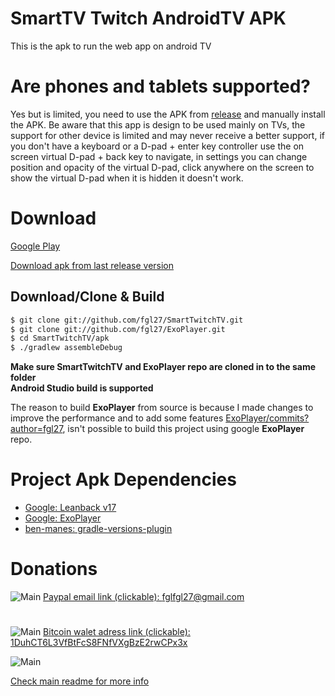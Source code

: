 SmartTV Twitch AndroidTV APK
==============

This is the apk to run the web app on android TV

Are phones and tablets supported?
==============

Yes but is limited, you need to use the APK from [release](https://github.com/fgl27/SmartTwitchTV/releases) and manually install the APK. Be aware that this app is design to be used mainly on TVs, the support for other device is limited and may never receive a better support, if you don't have a keyboard or a D-pad + enter key controller use the on screen virtual D-pad + back key to navigate, in settings you can change position and opacity of the virtual D-pad, click anywhere on the screen to show the virtual D-pad when it is hidden it doesn't work.

Download
==============

[Google Play](https://play.google.com/store/apps/details?id=com.fgl27.twitch)

[Download apk from last release version](https://github.com/fgl27/SmartTwitchTV/releases)

## Download/Clone & Build

``` bash
$ git clone git://github.com/fgl27/SmartTwitchTV.git
$ git clone git://github.com/fgl27/ExoPlayer.git
$ cd SmartTwitchTV/apk
$ ./gradlew assembleDebug
```

**Make sure SmartTwitchTV and ExoPlayer repo are cloned in to the same folder**<br>
**Android Studio build is supported**<br>

The reason to build **ExoPlayer** from source is because I made changes to improve the performance and to add some features [ExoPlayer/commits?author=fgl27](https://github.com/fgl27/ExoPlayer/commits?author=fgl27), isn't possible to build this project using google **ExoPlayer** repo.

Project Apk Dependencies
==============
* [Google: Leanback v17](https://developer.android.com/reference/android/support/v17/leanback/package-summary)
* [Google: ExoPlayer](https://github.com/google/ExoPlayer)
* [ben-manes: gradle-versions-plugin](https://github.com/ben-manes/gradle-versions-plugin)

Donations
==============

![Main](https://fgl27.github.io/SmartTwitchTV/screenshot/paypal.png) [Paypal email link (clickable): fglfgl27@gmail.com](https://www.paypal.com/cgi-bin/webscr?cmd=_donations&business=fglfgl27@gmail.com&lc=US&no_note=0&item_name=Donate+to+tanks+for+the+twitch+app&cn=&curency_code=USD&bn=PP-DonationsBF:btn_donateCC_LG.gif:NonHosted)
#
![Main](https://fgl27.github.io/SmartTwitchTV/screenshot/bitcoin.png) [Bitcoin walet adress link (clickable): 1DuhCT6L3VfBtFcS8FNfVXgBzE2rwCPx3x](https://chart.googleapis.com/chart?cht=qr&chs=350x350&chl=bitcoin:1DuhCT6L3VfBtFcS8FNfVXgBzE2rwCPx3x)

![Main](https://fgl27.github.io/SmartTwitchTV/screenshot/chart.png)

[Check main readme for more info](https://github.com/fgl27/SmartTwitchTV#smarttwitchtv)



